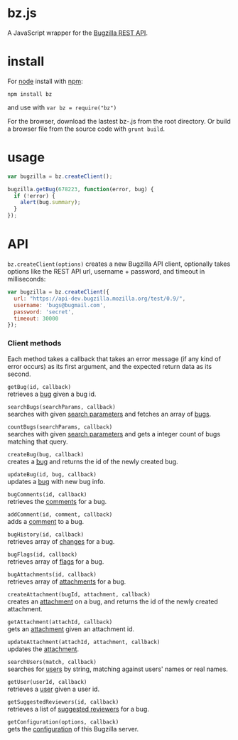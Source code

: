 # bz.js

A JavaScript wrapper for the [Bugzilla REST API](https://wiki.mozilla.org/Bugzilla:REST_API).

# install
For [node](http://nodejs.org) install with [npm](http://npmjs.org):

```
npm install bz
```

and use with `var bz = require("bz")`

For the browser, download the lastest bz-<version>.js from the root directory. Or build a browser file from the source code with `grunt build`.

# usage

```javascript
var bugzilla = bz.createClient();

bugzilla.getBug(678223, function(error, bug) {
  if (!error) {
    alert(bug.summary);
  }
});
```

# API
`bz.createClient(options)`
creates a new Bugzilla API client, optionally takes options like the REST API url, username + password, and timeout in milliseconds:

```javascript
var bugzilla = bz.createClient({
  url: "https://api-dev.bugzilla.mozilla.org/test/0.9/",
  username: 'bugs@bugmail.com',
  password: 'secret',
  timeout: 30000
});
```

### Client methods
Each method takes a callback that takes an error message (if any kind of error occurs) as its first argument, and the expected return data as its second.

`getBug(id, callback)`  
retrieves a [bug](https://wiki.mozilla.org/Bugzilla:REST_API:Objects#Bug) given a bug id.

`searchBugs(searchParams, callback)`  
searches with given [search parameters](https://wiki.mozilla.org/Bugzilla:REST_API:Search) and fetches an array of [bugs](https://wiki.mozilla.org/Bugzilla:REST_API:Objects#Bug).

`countBugs(searchParams, callback)`  
searches with given [search parameters](https://wiki.mozilla.org/Bugzilla:REST_API:Search) and gets a integer count of bugs matching that query.

`createBug(bug, callback)`  
creates a [bug](https://wiki.mozilla.org/Bugzilla:REST_API:Objects#Bug) and returns the id of the newly created bug.

`updateBug(id, bug, callback)`  
updates a [bug](https://wiki.mozilla.org/Bugzilla:REST_API:Objects#Bug) with new bug info.

`bugComments(id, callback)`  
retrieves the [comments](https://wiki.mozilla.org/Bugzilla:REST_API:Objects#Comment) for a bug.

`addComment(id, comment, callback)`  
adds a [comment](https://wiki.mozilla.org/Bugzilla:REST_API:Objects#Comment) to a bug.

`bugHistory(id, callback)`  
retrieves array of [changes](https://wiki.mozilla.org/Bugzilla:REST_API:Objects#ChangeSet) for a bug.

`bugFlags(id, callback)`  
retrieves array of [flags](https://wiki.mozilla.org/Bugzilla:REST_API:Objects#Flag) for a bug.

`bugAttachments(id, callback)`  
retrieves array of [attachments](https://wiki.mozilla.org/Bugzilla:REST_API:Objects#Attachment) for a bug.

`createAttachment(bugId, attachment, callback)`  
creates an [attachment](https://wiki.mozilla.org/Bugzilla:REST_API:Objects#Attachment) on a bug, and returns the id of the newly created attachment.

`getAttachment(attachId, callback)`  
gets an [attachment](https://wiki.mozilla.org/Bugzilla:REST_API:Objects#Attachment) given an attachment id.

`updateAttachment(attachId, attachment, callback)`  
updates the [attachment](https://wiki.mozilla.org/Bugzilla:REST_API:Objects#Attachment).

`searchUsers(match, callback)`  
searches for [users](https://wiki.mozilla.org/Bugzilla:REST_API:Objects#User) by string, matching against users' names or real names.
 
`getUser(userId, callback)`  
retrieves a [user](https://wiki.mozilla.org/Bugzilla:REST_API:Objects#User) given a user id.

`getSuggestedReviewers(id, callback)`  
retrieves a list of [suggested reviewers](https://wiki.mozilla.org/Bugzilla:BzAPI:Objects#Suggested_Reviewer) for a bug.

`getConfiguration(options, callback)`  
gets the [configuration](https://wiki.mozilla.org/Bugzilla:REST_API:Objects:Configuration) of this Bugzilla server.

